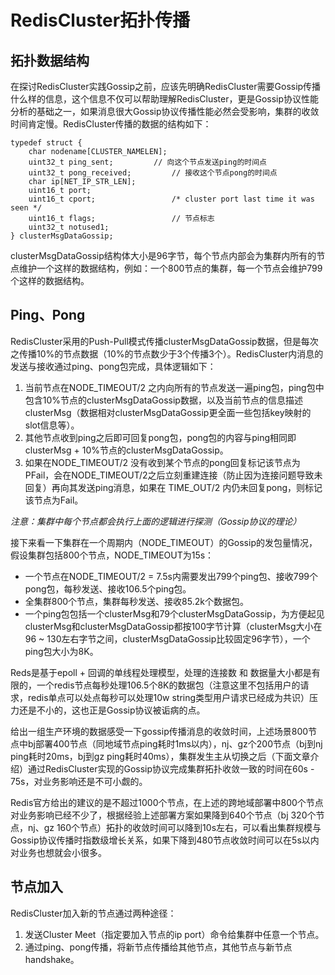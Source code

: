 # RedisCluster拓扑传播

## 拓扑数据结构
在探讨RedisCluster实践Gossip之前，应该先明确RedisCluster需要Gossip传播什么样的信息，这个信息不仅可以帮助理解RedisCluster，更是Gossip协议性能分析的基础之一，如果消息很大Gossip协议传播性能必然会受影响，集群的收敛时间肯定慢。RedisCluster传播的数据的结构如下：

```
typedef struct {
    char nodename[CLUSTER_NAMELEN];
    uint32_t ping_sent;			// 向这个节点发送ping的时间点
    uint32_t pong_received; 		// 接收这个节点pong的时间点
    char ip[NET_IP_STR_LEN];
    uint16_t port;
    uint16_t cport;             	/* cluster port last time it was seen */
    uint16_t flags;             	// 节点标志
    uint32_t notused1;
} clusterMsgDataGossip;
```

clusterMsgDataGossip结构体大小是96字节，每个节点内部会为集群内所有的节点维护一个这样的数据结构，例如：一个800节点的集群，每一个节点会维护799个这样的数据结构。

## Ping、Pong
RedisCluster采用的Push-Pull模式传播clusterMsgDataGossip数据，但是每次之传播10%的节点数据（10%的节点数少于3个传播3个）。RedisCluster内消息的发送与接收通过ping、pong包完成，具体逻辑如下：
1. 当前节点在NODE_TIMEOUT/2 之内向所有的节点发送一遍ping包，ping包中包含10%节点的clusterMsgDataGossip数据，以及当前节点的信息描述clusterMsg（数据相对clusterMsgDataGossip更全面一些包括key映射的slot信息等）。
2. 其他节点收到ping之后即可回复pong包，pong包的内容与ping相同即clusterMsg + 10%节点的clusterMsgDataGossip。
3. 如果在NODE_TIMEOUT/2 没有收到某个节点的pong回复标记该节点为PFail，会在NODE_TIMEOUT/2之后立刻重建连接（防止因为连接问题导致未回复）再向其发送ping消息，如果在 TIME_OUT/2 内仍未回复pong，则标记该节点为Fail。

_注意：集群中每个节点都会执行上面的逻辑进行探测（Gossip协议的理论）_

接下来看一下集群在一个周期内（NODE_TIMEOUT）的Gossip的发包量情况，假设集群包括800个节点，NODE_TIMEOUT为15s：
* 一个节点在NODE_TIMEOUT/2 = 7.5s内需要发出799个ping包、接收799个pong包，每秒发送、接收106.5个ping包。
* 全集群800个节点，集群每秒发送、接收85.2k个数据包。
* 一个ping包包括一个clusterMsg和79个clusterMsgDataGossip，为方便起见clusterMsg和clusterMsgDataGossip都按100字节计算（clusterMsg大小在96 ~ 130左右字节之间，clusterMsgDataGossip比较固定96字节），一个ping包大小为8K。

Reds是基于epoll + 回调的单线程处理模型，处理的连接数 和 数据量大小都是有限的，一个redis节点每秒处理106.5个8K的数据包（注意这里不包括用户的请求，redis单点可以处点每秒可以处理10w string类型用户请求已经成为共识）压力还是不小的，这也正是Gossip协议被诟病的点。

给出一组生产环境的数据感受一下gossip传播消息的收敛时间，上述场景800节点中bj部署400节点（同地域节点ping耗时1ms以内），nj、gz个200节点（bj到nj ping耗时20ms，bj到gz ping耗时40ms），集群发生主从切换之后（下面文章介绍）通过RedisCluster实现的Gossip协议完成集群拓扑收敛一致的时间在60s - 75s，对业务影响还是不可小觑的。

Redis官方给出的建议的是不超过1000个节点，在上述的跨地域部署中800个节点对业务影响已经不少了，根据经验上述部署方案如果降到640个节点（bj 320个节点，nj、gz 160个节点）拓扑的收敛时间可以降到10s左右，可以看出集群规模与Gossip协议传播时指数级增长关系，如果下降到480节点收敛时间可以在5s以内对业务也想就会小很多。


## 节点加入
RedisCluster加入新的节点通过两种途径：
1. 发送Cluster Meet（指定要加入节点的ip port）命令给集群中任意一个节点。
2. 通过ping、pong传播，将新节点传播给其他节点，其他节点与新节点handshake。
